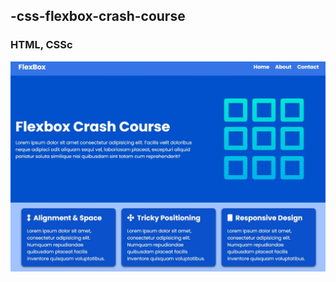 <h2>-css-flexbox-crash-course</h2>
<h3>HTML, CSSc</h3>
<img src="img.jpg" alt="Alt text" title="Optional title">
